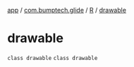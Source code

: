 [app](../../../index.md) / [com.bumptech.glide](../../index.md) / [R](../index.md) / [drawable](./index.md)

# drawable

`class drawable`
`class drawable`
